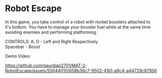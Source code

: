 # Robot Escape

In this game, you take control of a robot with rocket boosters attached to it's bottom.
You have to manage your booster fuel while at the same time avoiding enemies and performing platforming.

CONTROLS:
A, D - Left and Right Respectively <br>
Spacebar - Boost <br>

Demo Video:

https://github.com/gaurdian2701/MAT-2-RobotEscape/assets/55644010/658b36c7-9502-41b1-a9c4-a44729c87956

